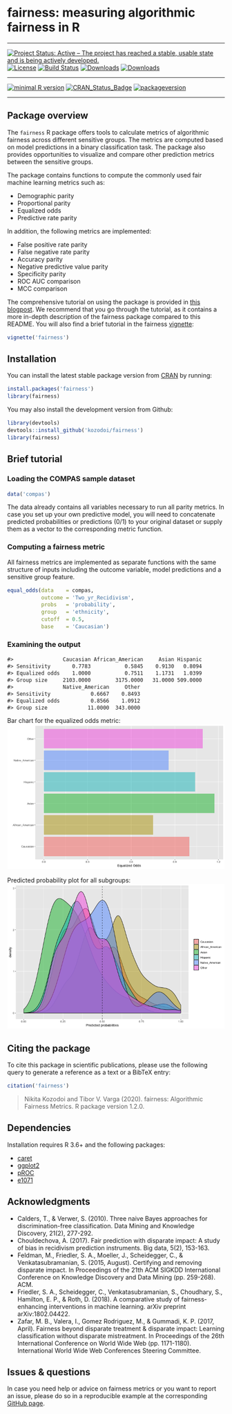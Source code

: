 # fairness: measuring algorithmic fairness in R

---

[![Project Status: Active – The project has reached a stable, usable state and is being actively developed.](https://www.repostatus.org/badges/latest/active.svg)](https://www.repostatus.org/#active)
[![License](https://img.shields.io/github/license/mashape/apistatus.svg)](http://choosealicense.com/licenses/mit/)
[![Build Status](https://travis-ci.org/kozodoi/Fairness.svg?branch=master)](https://travis-ci.com/kozodoi/Fairness)
[![Downloads](https://cranlogs.r-pkg.org/badges/fairness)](https://cran.rstudio.com/web/packages/fairness/index.html)
[![Downloads](https://cranlogs.r-pkg.org/badges/grand-total/fairness?color=red)](https://cran.rstudio.com/web/packages/fairness/index.html)

---

[![minimal R version](https://img.shields.io/badge/R%3E%3D-3.6.0-6666ff.svg)](https://cran.r-project.org/)
[![CRAN_Status_Badge](https://www.r-pkg.org/badges/version/fairness)](https://www.r-pkg.org/badges/version/fairness)
[![packageversion](https://img.shields.io/badge/Package%20version-1.2.1-orange.svg?style=flat-square)](commits/master)

---

## Package overview

The `fairness` R package offers tools to calculate metrics of algorithmic fairness across different sensitive groups. The metrics are computed based on model predictions in a binary classification task. The package also provides opportunities to visualize and compare other prediction metrics between the sensitive groups.

The package contains functions to compute the commonly used fair machine learning metrics such as:   
- Demographic parity
- Proportional parity
- Equalized odds
- Predictive rate parity

In addition, the following metrics are implemented:    
- False positive rate parity
- False negative rate parity
- Accuracy parity
- Negative predictive value parity
- Specificity parity
- ROC AUC comparison
- MCC comparison

The comprehensive tutorial on using the package is provided in [this blogpost](https://kozodoi.me/r/fairness/packages/2020/05/01/fairness-tutorial.html). We recommend that you go through the tutorial, as it contains a more in-depth description of the fairness package compared to this README. You will also find a brief tutorial in the fairness [vignette](https://github.com/kozodoi/fairness/blob/master/vignettes/fairness.Rmd):

```r
vignette('fairness')
```

## Installation

You can install the latest stable package version from [CRAN](https://cran.r-project.org/package=fairness) by running:

```r
install.packages('fairness')
library(fairness)
```

You may also install the development version from Github:

```r
library(devtools)
devtools::install_github('kozodoi/fairness')
library(fairness)
```

## Brief tutorial

### Loading the COMPAS sample dataset

```r
data('compas')
```

The data already contains all variables necessary to run all parity metrics. In case you set up your own predictive model, you will need to concatenate predicted probabilities or predictions (0/1) to your original dataset or supply them as a vector to the corresponding metric function.

### Computing a fairness metric

All fairness metrics are implemented as separate functions with the same structure of inputs including the outcome variable, model predictions and a sensitive group feature.

```r
equal_odds(data    = compas,
           outcome = 'Two_yr_Recidivism',
           probs   = 'probability',
           group   = 'ethnicity',
           cutoff  = 0.5,
           base    = 'Caucasian')
```

### Examining the output

```
#>                Caucasian African_American     Asian Hispanic
#> Sensitivity       0.7783           0.5845    0.9130   0.8094
#> Equalized odds    1.0000           0.7511    1.1731   1.0399
#> Group size     2103.0000        3175.0000   31.0000 509.0000
#>                Native_American     Other
#> Sensitivity             0.6667    0.8493
#> Equalized odds          0.8566    1.0912
#> Group size             11.0000  343.0000
```

Bar chart for the equalized odds metric:    
![Bar plot](man/figures/Plot_bar.png)

Predicted probability plot for all subgroups:    
![Bar plot](man/figures/Plot_prob.png)


## Citing the package

To cite this package in scientific publications, please use the following query to generate a reference as a text or a BibTeX entry:
```r
citation('fairness')
```
> Nikita Kozodoi and Tibor V. Varga (2020). fairness: Algorithmic Fairness Metrics. R package version 1.2.0.


## Dependencies

Installation requires R 3.6+ and the following packages:
- [caret](https://cran.r-project.org/package=caret)
- [ggplot2](https://cran.r-project.org/package=ggplot2)
- [pROC](https://cran.r-project.org/package=pROC)
- [e1071](https://cran.r-project.org/package=e1071)


## Acknowledgments

- Calders, T., & Verwer, S. (2010). Three naive Bayes approaches for discrimination-free classification. Data Mining and Knowledge Discovery, 21(2), 277-292.
- Chouldechova, A. (2017). Fair prediction with disparate impact: A study of bias in recidivism prediction instruments. Big data, 5(2), 153-163.
- Feldman, M., Friedler, S. A., Moeller, J., Scheidegger, C., & Venkatasubramanian, S. (2015, August). Certifying and removing disparate impact. In Proceedings of the 21th ACM SIGKDD International Conference on Knowledge Discovery and Data Mining (pp. 259-268). ACM.
- Friedler, S. A., Scheidegger, C., Venkatasubramanian, S., Choudhary, S., Hamilton, E. P., & Roth, D. (2018). A comparative study of fairness-enhancing interventions in machine learning. arXiv preprint arXiv:1802.04422.
- Zafar, M. B., Valera, I., Gomez Rodriguez, M., & Gummadi, K. P. (2017, April). Fairness beyond disparate treatment & disparate impact: Learning classification without disparate mistreatment. In Proceedings of the 26th International Conference on World Wide Web (pp. 1171-1180). International World Wide Web Conferences Steering Committee.


## Issues & questions

In case you need help or advice on fairness metrics or you want to report an issue, please do so in a reproducible example at the corresponding [GitHub page](https://github.com/kozodoi/fairness/issues).

